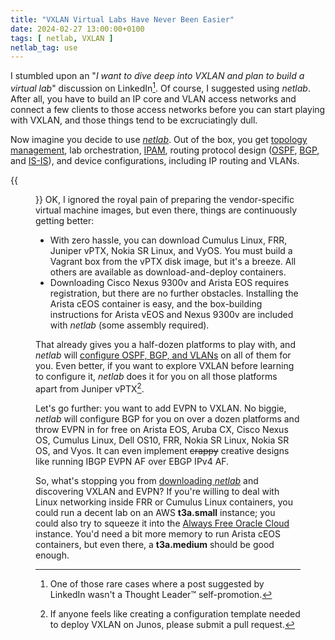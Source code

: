 ```yaml
---
title: "VXLAN Virtual Labs Have Never Been Easier"
date: 2024-02-27 13:00:00+0100
tags: [ netlab, VXLAN ]
netlab_tag: use
---
```

I stumbled upon an "*I want to dive deep into VXLAN and plan to build a virtual lab*" discussion on LinkedIn[^TL]. Of course, I suggested using *netlab*. After all, you have to build an IP core and VLAN access networks and connect a few clients to those access networks before you can start playing with VXLAN, and those things tend to be excruciatingly dull.

[^TL]: One of those rare cases where a post suggested by LinkedIn wasn't a Thought Leader&trade; self-promotion.

Now imagine you decide to use _[netlab](https://netlab.tools/)_. Out of the box, you get [topology management](https://netlab.tools/topology-overview/), lab orchestration, [IPAM](https://netlab.tools/example/addressing-tutorial/), routing protocol design ([OSPF](https://netlab.tools/module/ospf/), [BGP](https://netlab.tools/module/bgp/), and [IS-IS](https://netlab.tools/module/isis/)), and device configurations, including IP routing and VLANs.
<!--more-->
{{<figure src="/2024/02/handcrafting-configs.jpg" caption="Networking engineer handcrafting VXLAN lab (by Microsoft Copilot)">}}
OK, I ignored the royal pain of preparing the vendor-specific virtual machine images, but even there, things are continuously getting better:

* With zero hassle, you can download Cumulus Linux, FRR, Juniper vPTX, Nokia SR Linux, and VyOS. You must build a Vagrant box from the vPTX disk image, but it's a breeze. All others are available as download-and-deploy containers.
* Downloading Cisco Nexus 9300v and Arista EOS requires registration, but there are no further obstacles. Installing the Arista cEOS container is easy, and the box-building instructions for Arista vEOS and Nexus 9300v are included with _netlab_ (some assembly required).

That already gives you a half-dozen platforms to play with, and _netlab_ will [configure OSPF, BGP, and VLANs](https://netlab.tools/platforms/#platform-routing-support) on all of them for you. Even better, if you want to explore VXLAN before learning to configure it, _netlab_ does it for you on all those platforms apart from Juniper vPTX[^PRA].

Let's go further: you want to add EVPN to VXLAN. No biggie, _netlab_ will configure BGP for you on over a dozen platforms and throw EVPN in for free on Arista EOS, Aruba CX, Cisco Nexus OS, Cumulus Linux, Dell OS10, FRR, Nokia SR Linux, Nokia SR OS, and Vyos. It can even implement ~~crappy~~ creative designs like running IBGP EVPN AF over EBGP IPv4 AF.

[^PRA]: If anyone feels like creating a configuration template needed to deploy VXLAN on Junos, please submit a pull request.

So, what's stopping you from [downloading *netlab*](https://netlab.tools/install/) and discovering VXLAN and EVPN? If you're willing to deal with Linux networking inside FRR or Cumulus Linux containers, you could run a decent lab on an AWS **t3a.small** instance; you could also try to squeeze it into the [Always Free Oracle Cloud](https://www.oracle.com/cloud/free/#free-cloud-trial) instance. You'd need a bit more memory to run Arista cEOS containers, but even there, a **t3a.medium** should be good enough.